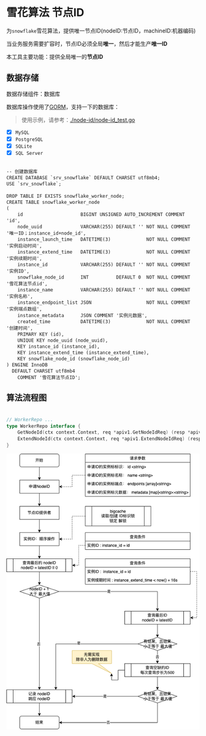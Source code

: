 # 雪花算法 节点ID

为`snowflake`雪花算法，提供唯一节点ID(nodeID:节点ID，machineID:机器编码)

当业务服务需要扩容时，节点ID必须全局**唯一**，然后才能生产**唯一ID**

本工具主要功能：提供全局唯一的**节点ID**

## 数据存储

数据存储组件：数据库

数据库操作使用了[GORM](https://gorm.io/)，支持一下的数据库：

> 使用示例，请参考：[./node-id/node-id_test.go](node-id/node-id_test.go)

- [x] `MySQL`
- [x] `PostgreSQL`
- [x] `SQLite`
- [x] `SQL Server`

```mysql

-- 创建数据库
CREATE DATABASE `srv_snowflake` DEFAULT CHARSET utf8mb4;
USE `srv_snowflake`;

DROP TABLE IF EXISTS snowflake_worker_node;
CREATE TABLE snowflake_worker_node
(
    id                     BIGINT UNSIGNED AUTO_INCREMENT COMMENT 'id',
    node_uuid              VARCHAR(255) DEFAULT '' NOT NULL COMMENT '唯一ID；instance_id+node_id',
    instance_launch_time   DATETIME(3)             NOT NULL COMMENT '实例启动时间',
    instance_extend_time   DATETIME(3)             NOT NULL COMMENT '实例续期时间',
    instance_id            VARCHAR(255) DEFAULT '' NOT NULL COMMENT '实例ID',
    snowflake_node_id      INT          DEFAULT 0  NOT NULL COMMENT '雪花算法节点id',
    instance_name          VARCHAR(255) DEFAULT '' NOT NULL COMMENT '实例名称',
    instance_endpoint_list JSON                    NOT NULL COMMENT '实例端点数组',
    instance_metadata      JSON COMMENT '实例元数据',
    created_time           DATETIME(3)             NOT NULL COMMENT '创建时间',
    PRIMARY KEY (id),
    UNIQUE KEY node_uuid (node_uuid),
    KEY instance_id (instance_id),
    KEY instance_extend_time (instance_extend_time),
    KEY snowflake_node_id (snowflake_node_id)
) ENGINE InnoDB
  DEFAULT CHARSET utf8mb4
    COMMENT '雪花算法节点ID';

```

## 算法流程图

```go

// WorkerRepo ...
type WorkerRepo interface {
	GetNodeId(ctx context.Context, req *apiv1.GetNodeIdReq) (resp *apiv1.SnowflakeWorkerNode, err error)
	ExtendNodeId(ctx context.Context, req *apiv1.ExtendNodeIdReq) (resp *apiv1.Result, err error)
}

```

![雪花算法ID节点颁发流程图](./statics/雪花算法ID节点颁发流程图@开广.drawio.png)